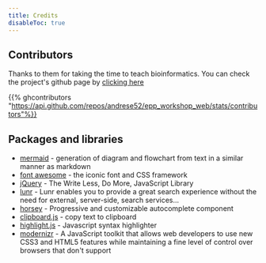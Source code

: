 ```yaml
---
title: Credits
disableToc: true
---
```


## Contributors 

Thanks to them <i class="fa fa-heart"></i> for taking the time to teach bioinformatics. You can check the project's github page by [clicking here](https://github.com/andrese52/epp_workshop_web/graphs/contributors)

{{% ghcontributors "https://api.github.com/repos/andrese52/epp_workshop_web/stats/contributors"%}}



## Packages and libraries
* [mermaid](https://knsv.github.io/mermaid) - generation of diagram and flowchart from text in a similar manner as markdown
* [font awesome](http://fontawesome.io/) - the iconic font and CSS framework
* [jQuery](https://jquery.com) - The Write Less, Do More, JavaScript Library
* [lunr](https://lunrjs.com) - Lunr enables you to provide a great search experience without the need for external, server-side, search services...
* [horsey](https://bevacqua.github.io/horsey/) - Progressive and customizable autocomplete component
* [clipboard.js](https://zenorocha.github.io/clipboard.js) - copy text to clipboard
* [highlight.js](https://highlightjs.org) - Javascript syntax highlighter
* [modernizr](https://modernizr.com) - A JavaScript toolkit that allows web developers to use new CSS3 and HTML5 features while maintaining a fine level of control over browsers that don't support


